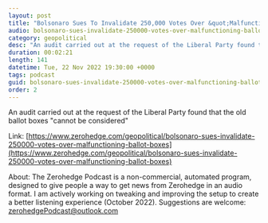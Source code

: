 ```yaml
---
layout: post
title: "Bolsonaro Sues To Invalidate 250,000 Votes Over &quot;Malfunctioning Ballot Boxes&quot;"
audio: bolsonaro-sues-invalidate-250000-votes-over-malfunctioning-ballot-boxes-0
category: geopolitical
desc: "An audit carried out at the request of the Liberal Party found that the old ballot boxes &quot;cannot be considered&quot;"
duration: 00:02:21
length: 141
datetime: Tue, 22 Nov 2022 19:30:00 +0000
tags: podcast
guid: bolsonaro-sues-invalidate-250000-votes-over-malfunctioning-ballot-boxes-0
order: 2
---
```

An audit carried out at the request of the Liberal Party found that the old ballot boxes &quot;cannot be considered&quot;

Link: [https://www.zerohedge.com/geopolitical/bolsonaro-sues-invalidate-250000-votes-over-malfunctioning-ballot-boxes](https://www.zerohedge.com/geopolitical/bolsonaro-sues-invalidate-250000-votes-over-malfunctioning-ballot-boxes)

About: The Zerohedge Podcast is a non-commercial, automated program, designed to give people a way to get news from Zerohedge in an audio format.  I am actively working on tweaking and improving the setup to create a better listening experience (October 2022).  Suggestions are welcome: [zerohedgePodcast@outlook.com](mailto:zerohedgePodcast@outlook.com)